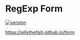 # RegExp Form

[![version](https://img.shields.io/badge/version-0.0.1-blue.svg)]() 

https://jellythefish.github.io/form

